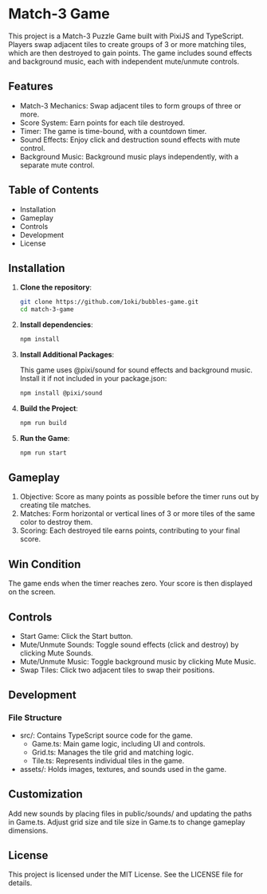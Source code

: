 # Match-3 Game
This project is a Match-3 Puzzle Game built with PixiJS and TypeScript. Players swap adjacent tiles to create groups of 3 or more matching tiles, which are then destroyed to gain points. The game includes sound effects and background music, each with independent mute/unmute controls.

## Features
- Match-3 Mechanics: Swap adjacent tiles to form groups of three or more.
- Score System: Earn points for each tile destroyed.
- Timer: The game is time-bound, with a countdown timer.
- Sound Effects: Enjoy click and destruction sound effects with mute control.
- Background Music: Background music plays independently, with a separate mute control.

## Table of Contents
- Installation
- Gameplay
- Controls
- Development
- License

## Installation
1. **Clone the repository**:

   ```bash
   git clone https://github.com/1oki/bubbles-game.git
   cd match-3-game
   ```

2. **Install dependencies**:

   ```bash
   npm install
   ```
3. **Install Additional Packages**:

   This game uses @pixi/sound for sound effects and background music. Install it if not included in your package.json:

   ```bash
   npm install @pixi/sound
   ```
4. **Build the Project**:

   ```bash
   npm run build
   ```
5. **Run the Game**:

   ```bash
   npm run start
   ```

## Gameplay
1. Objective: Score as many points as possible before the timer runs out by creating tile matches.
2. Matches: Form horizontal or vertical lines of 3 or more tiles of the same color to destroy them.
3. Scoring: Each destroyed tile earns points, contributing to your final score.
   
## Win Condition
The game ends when the timer reaches zero. Your score is then displayed on the screen.

## Controls
- Start Game: Click the Start button.
- Mute/Unmute Sounds: Toggle sound effects (click and destroy) by clicking Mute Sounds.
- Mute/Unmute Music: Toggle background music by clicking Mute Music.
- Swap Tiles: Click two adjacent tiles to swap their positions.
  
## Development
### File Structure
- src/: Contains TypeScript source code for the game.
  - Game.ts: Main game logic, including UI and controls.
  - Grid.ts: Manages the tile grid and matching logic.
  - Tile.ts: Represents individual tiles in the game.
- assets/: Holds images, textures, and sounds used in the game.

## Customization
Add new sounds by placing files in public/sounds/ and updating the paths in Game.ts.
Adjust grid size and tile size in Game.ts to change gameplay dimensions.

## License
This project is licensed under the MIT License. See the LICENSE file for details.
